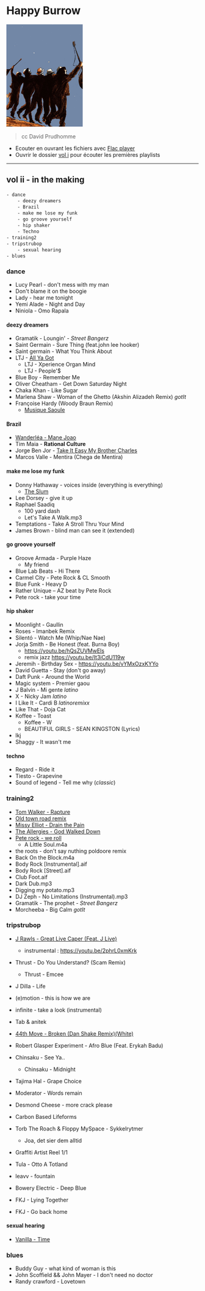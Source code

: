 # Happy Burrow
<img src="assets/vol1.jpg" alt="drawing" width="200"/>
	
> cc David Prudhomme

- Ecouter en ouvrant les fichiers avec [Flac player](http://flacplayer.ehubsoft.net)
- Ouvrir le dossier [vol i](vol.1) pour écouter les premières playlists 

***

## vol ii - in the making

	- dance
		- deezy dreamers
		- Brazil
		- make me lose my funk
		- go groove yourself
		- hip shaker
		- Techno
	- training2
	- tripstrubop
		- sexual hearing
	- blues


### dance
- Lucy Pearl - don't mess with my man
- Don't blame it on the boogie
- Lady - hear me tonight
- Yemi Alade - Night and Day
- Niniola - Omo Rapala

#### deezy dreamers
- Gramatik - Loungin' - *Street Bangerz*
- Saint Germain - Sure Thing (feat.john lee hooker)
- Saint germain - What You Think About
- LTJ - [All Ya Got](https://youtu.be/RDwsCwprjbk)
	- LTJ - Xperience Organ Mind
	- LTJ - People'$
- Blue Boy - Remember Me
- Oliver Cheatham - Get Down Saturday Night
- Chaka Khan - Like Sugar
- Marlena Shaw - Woman of the Ghetto (Akshin Alizadeh Remix) _gotIt_
- Françoise Hardy (Woody Braun Remix) 
	- [Musique Saoule](https://youtu.be/M3uCEyZ-k0Q)
#### Brazil
- [Wanderléa - Mane Joao](https://youtu.be/1Wx_7YfmXSU)
- Tim Maia - **Rational Culture**
- Jorge Ben Jor - [Take It Easy My Brother Charles](https://youtu.be/FiQ3tGAXPK0)
- Marcos Valle - Mentira (Chega de Mentira)
#### make me lose my funk
- Donny Hathaway - voices inside (everything is everything)
	- [The Slum](https://youtu.be/rdWoG4mMsXQ)
- Lee Dorsey - give it up
- Raphael Saadiq 
  - 100 yard dash
  - Let's Take A Walk.mp3
- Temptations - Take A Stroll Thru Your Mind
- James Brown - blind man can see it (extended)

#### go groove yourself
- Groove Armada - Purple Haze
	- My friend
- Blue Lab Beats - Hi There
- Carmel City - Pete Rock & CL Smooth
- Blue Funk - Heavy D
- Rather Unique – AZ beat by Pete Rock
- Pete rock - take your time

#### hip shaker
- Moonlight - Gaullin
- Roses - Imanbek Remix
- Silentó - Watch Me (Whip/Nae Nae)
- Jorja Smith - Be Honest (feat. Burna Boy) 
	- https://youtu.be/hQsZUVMwEls
	- remix jazz https://youtu.be/It3iCdU119w
- Jeremih - Birthday Sex - https://youtu.be/vYMxOzxKYYo
- David Guetta - Stay (don't go away)
- Daft Punk - Around the World
- Magic system - Premier gaou 
- J Balvin - Mi gente *latino*
- X - Nicky Jam *latino*
- I Like It - Cardi B *latinoremixx*
- Like That - Doja Cat
- Koffee - Toast
	- Koffee - W
	- BEAUTIFUL GIRLS - SEAN KINGSTON (Lyrics)
- lkj
- Shaggy - It wasn't me

#### techno
- Regard - Ride it 
- Tiesto - Grapevine
- Sound of legend - Tell me why (*classic*)
 
### training2
- [Tom Walker - Rapture](https://youtu.be/vXIRFVnApZM)
- [Old town road remix](https://youtu.be/7ysFgElQtjI)
- [Missy Elliot - Drain the Pain](https://youtu.be/I3f-SBhTtuw)
- [The Allergies - God Walked Down](https://youtu.be/QGv8Q8pZZdc?t=33)
- [Pete rock - we roll](https://youtu.be/Xt8P4-7-CTg)
    - A Little Soul.m4a
- the roots - don't say nuthing poldoore remix
- Back On the Block.m4a
- Body Rock [Instrumental].aif
- Body Rock [Street].aif
- Club Foot.aif
- Dark Dub.mp3
- Digging my potato.mp3
- DJ Zeph - No Limitations (Instrumental).mp3
- Gramatik - The prophet - *Street Bangerz*
- Morcheeba - Big Calm _gotIt_

### tripstrubop
- [J Rawls - Great Live Caper (Feat. J Live)](https://youtu.be/qCvLtXmM-Ks)
	- instrumental : https://youtu.be/2phrL0xmKrk
- Thrust - Do You Understand? (Scam Remix)
	- Thrust - Emcee
- J Dilla - Life
- (e)motion - this is how we are
- infinite - take a look (instrumental)
- Tab & anitek
- [44th Move - Broken (Dan Shake Remix)(White)](https://44thmove.bandcamp.com/album/broken-dan-shake-remix)
- Robert Glasper Experiment - Afro Blue (Feat. Erykah Badu)
- Chinsaku - See Ya..
	- Chinsaku - Midnight
- Tajima Hal - Grape Choice
- Moderator - Words remain
- Desmond Cheese - more crack please
- Carbon Based Lifeforms
- Torb The Roach & Floppy MySpace - Sykkelrytmer
	- Joa, det sier dem alltid
- Graffiti Artist Reel 1/1
- Tula - Otto A Totland
- leavv - fountain

- Bowery Electric - Deep Blue
- FKJ - Lying Together
- FKJ - Go back home

#### sexual hearing
- [Vanilla - Time](https://youtu.be/W7xT-uWFafI)

### blues
- Buddy Guy - what kind of woman is this
- John Scoffield && John Mayer - I don't need no doctor
- Randy crawford - Lovetown
